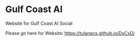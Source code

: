 # Gulf Coast AI
Website for Gulf Coast AI Social

Please go here for Website: https://tulanecs.github.io/DxCxD/

